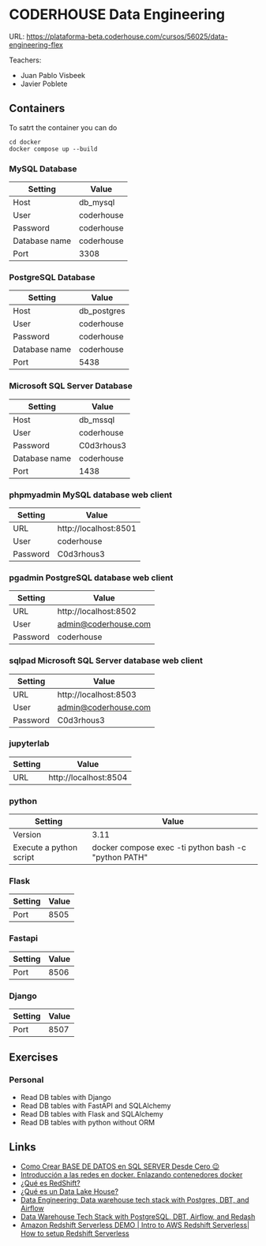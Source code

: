# CODERHOUSE Data Engineering

URL: https://plataforma-beta.coderhouse.com/cursos/56025/data-engineering-flex

Teachers:

- Juan Pablo Visbeek
- Javier Poblete

## Containers

To satrt the container you can do 

```shell
cd docker
docker compose up --build
```

### MySQL Database

| Setting       | Value      |
|---------------|------------|
| Host          | db_mysql   |
| User          | coderhouse |
| Password      | coderhouse |
| Database name | coderhouse |
| Port          | 3308       |

### PostgreSQL Database

| Setting       | Value       |
|---------------|-------------|
| Host          | db_postgres |
| User          | coderhouse  |
| Password      | coderhouse  |
| Database name | coderhouse  |
| Port          | 5438        |

### Microsoft SQL Server Database

| Setting       | Value      |
|---------------|------------|
| Host          | db_mssql   |
| User          | coderhouse |
| Password      | C0d3rhous3 |
| Database name | coderhouse |
| Port          | 1438       |

### phpmyadmin MySQL database web client

| Setting   | Value                   |
|-----------|-------------------------|
| URL       | http://localhost:8501   |
| User      | coderhouse              |
| Password  | C0d3rhous3              |

### pgadmin PostgreSQL database web client

| Setting   | Value                 |
|-----------|-----------------------|
| URL       | http://localhost:8502 |
| User      | admin@coderhouse.com  |
| Password  | coderhouse            |

### sqlpad Microsoft SQL Server database web client

| Setting   | Value                 |
|-----------|-----------------------|
| URL       | http://localhost:8503 |
| User      | admin@coderhouse.com  |
| Password  | C0d3rhous3            |

### jupyterlab

| Setting | Value                 |
|---------|-----------------------|
| URL     | http://localhost:8504 |

### python

| Setting                 | Value                                                 |
|-------------------------|-------------------------------------------------------|
| Version                 | 3.11                                                  |
| Execute a python script | docker compose exec -ti python bash -c "python PATH"  |

### Flask

| Setting | Value |
|---------|-------|
| Port    | 8505  |

### Fastapi

| Setting       | Value |
|---------------|-------|
| Port          | 8506  |

### Django

| Setting       | Value |
|---------------|-------|
| Port          | 8507  |

## Exercises

### Personal

- Read DB tables with Django
- Read DB tables with FastAPI and SQLAlchemy
- Read DB tables with Flask and SQLAlchemy
- Read DB tables with python without ORM

## Links

- [Como Crear BASE DE DATOS en SQL SERVER Desde Cero 😉](https://www.youtube.com/watch?v=fyvEhDgKl7E)
- [Introducción a las redes en docker. Enlazando contenedores docker](https://www.josedomingo.org/pledin/2020/02/redes-en-docker/)
- [¿Qué es RedShift?](https://www.youtube.com/watch?v=QV2IE3s5ELE)
- [¿Qué es un Data Lake House?](https://www.youtube.com/watch?v=1cKGiEy9k4U)
- [Data Engineering: Data warehouse tech stack with Postgres, DBT, and Airflow](https://github.com/Nathnael12/Datawarehouse)
- [Data Warehouse Tech Stack with PostgreSQL, DBT, Airflow, and Redash](https://medium.com/@degagawolde/data-warehouse-tech-stack-with-postgresql-dbt-airflow-and-redash-a49f238dbeda)
- [Amazon Redshift Serverless DEMO | Intro to AWS Redshift Serverless| How to setup Redshift Serverless](https://www.youtube.com/watch?v=Kd9_60NC2mY)